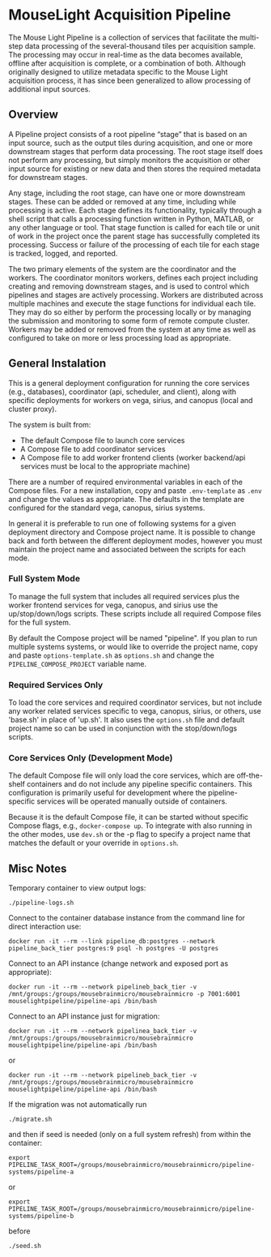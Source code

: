 # MouseLight Acquisition Pipeline

The Mouse Light Pipeline is a collection of services that facilitate the multi-step data processing of the several-thousand tiles per acquisition sample.  The processing may occur in real-time as the data becomes available, offline after acquisition is complete, or a combination of both.  Although originally designed to utilize metadata specific to the Mouse Light acquisition process, it has since been generalized to allow processing of additional input sources.

## Overview

A Pipeline project consists of a root pipeline “stage” that is based on an input source, such as the output tiles during acquisition, and one or more downstream stages that perform data processing.  The root stage itself does not perform any processing, but simply monitors the acquisition or other input source for existing or new data and then stores the required metadata for downstream stages.  

Any stage, including the root stage, can have one or more downstream stages.  These can be added or removed at any time, including while processing is active.  Each stage defines its functionality, typically through a shell script that calls a processing function written in Python, MATLAB, or any other language or tool.  That stage function is called for each tile or unit of work in the project once the parent stage has successfully completed its processing.  Success or failure of the processing of each tile for each stage is tracked, logged, and reported.   

The two primary elements of the system are the coordinator and the workers.  The coordinator monitors workers, defines each project including creating and removing downstream stages, and is used to control which pipelines and stages are actively processing.  Workers are distributed across multiple machines and execute the stage functions for individual each tile.  They may do so either by perform the processing locally or by managing the submission and monitoring to some form of remote compute cluster.  Workers may be added or removed from the system at any time as well as configured to take on more or less processing load as appropriate. 


## General Instalation

This is a general deployment configuration for running the core services (e.g., databases), coordinator (api, scheduler,
and client), along with specific deployments for workers on vega, sirius, and canopus (local and cluster proxy).

The system is built from:
* The default Compose file to launch core services
* A Compose file to add coordinator services
* A Compose file to add worker frontend clients (worker backend/api services must be local to the appropriate machine)

There are a number of required environmental variables in each of the Compose files.  For a new installation, copy and
paste `.env-template` as `.env` and change the values as appropriate.  The defaults in the template are configured for
the standard vega, canopus, sirius systems.

In general it is preferable to run one of following systems for a given deployment directory and Compose project name.
It is possible to change back and forth between the different deployment modes, however you must maintain the project
name and associated between the scripts for each mode.

### Full System Mode

To manage the full system that includes all required services plus the worker frontend services for vega, canopus, and
sirius use the up/stop/down/logs scripts.  These scripts include all required Compose files for the full system.

By default the Compose project will be named "pipeline".  If you plan to run multiple systems systems, or would like to
override the project name, copy and paste `options-template.sh` as `options.sh` and change the `PIPELINE_COMPOSE_PROJECT`
variable name.

### Required Services Only
To load the core services and required coordinator services, but not include any worker related services specific to
vega, canopus, sirius, or others, use 'base.sh' in place of 'up.sh'.   It also uses the `options.sh` file and default
project name so can be used in conjunction with the stop/down/logs scripts.


### Core Services Only (Development Mode)
The default Compose file will only load the core services, which are off-the-shelf containers and do not include any
pipeline specific containers.  This configuration is primarily useful for development where the pipeline-specific
services will be operated manually outside of containers.

Because it is the default Compose file, it can be started without specific Compose flags, e.g., `docker-compose up`.  To 
integrate with also running in the other modes, use `dev.sh` or the -p flag to specify a project name that matches the default or
your override in `options.sh`.

## Misc Notes

Temporary container to view output logs:

`./pipeline-logs.sh`

Connect to the container database instance from the command line for direct interaction use:

`docker run -it --rm --link pipeline_db:postgres --network pipeline_back_tier postgres:9 psql -h postgres -U postgres`

Connect to an API instance (change network and exposed port as appropriate):

`docker run -it --rm --network pipelineb_back_tier -v /mnt/groups:/groups/mousebrainmicro/mousebrainmicro -p 7001:6001 mouselightpipeline/pipeline-api /bin/bash`

Connect to an API instance just for migration:

`docker run -it --rm --network pipelinea_back_tier -v /mnt/groups:/groups/mousebrainmicro/mousebrainmicro mouselightpipeline/pipeline-api /bin/bash`

or

`docker run -it --rm --network pipelineb_back_tier -v /mnt/groups:/groups/mousebrainmicro/mousebrainmicro mouselightpipeline/pipeline-api /bin/bash`

If the migration was not automatically run

`./migrate.sh`

and then if seed is needed (only on a full system refresh) from within the container:

`export PIPELINE_TASK_ROOT=/groups/mousebrainmicro/mousebrainmicro/pipeline-systems/pipeline-a`

or

`export PIPELINE_TASK_ROOT=/groups/mousebrainmicro/mousebrainmicro/pipeline-systems/pipeline-b`

before

`./seed.sh`
